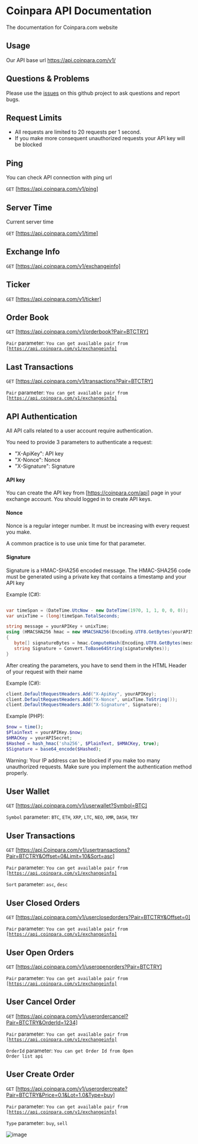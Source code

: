 # Coinpara API Documentation
The documentation for Coinpara.com website

## Usage

Our API base url https://api.coinpara.com/v1/



## Questions & Problems

Please use the [issues](https://github.com/coinpara/CoinparaAPI/issues) on this github project to ask questions and report bugs.


## Request Limits

* All requests are limited to 20 requests per 1 second.
* If you make more consequent unauthorized requests your API key will be blocked

## Ping
You can check API connection with ping url

<code>GET</code> [https://api.coinpara.com/v1/ping]

## Server Time
Current server time

<code>GET</code> [https://api.coinpara.com/v1/time]

## Exchange Info
<code>GET</code> [https://api.coinpara.com/v1/exchangeinfo]

## Ticker
<code>GET</code> [https://api.coinpara.com/v1/ticker]

## Order Book
<code>GET</code> [https://api.coinpara.com/v1/orderbook?Pair=BTCTRY]

<code>Pair</code> parameter: <code>You can get available pair from [https://api.coinpara.com/v1/exchangeinfo]</code>

## Last Transactions
<code>GET</code> [https://api.coinpara.com/v1/transactions?Pair=BTCTRY]

<code>Pair</code> parameter: <code>You can get available pair from [https://api.coinpara.com/v1/exchangeinfo]</code>


## API Authentication

All API calls related to a user account require authentication.

You need to provide 3 parameters to authenticate a request:

* "X-ApiKey": API key
* "X-Nonce": Nonce
* "X-Signature": Signature

#### API key

You can create the API key from [https://coinpara.com/api] page in your exchange account. You should logged in to create API keys.

#### Nonce

Nonce is a regular integer number. It must be increasing with every request you make.

A common practice is to use unix time for that parameter.

#### Signature

Signature is a HMAC-SHA256 encoded message. The HMAC-SHA256 code must be generated using a private key that contains a timestamp and your API key

Example (C#):
```c#

var timeSpan = (DateTime.UtcNow - new DateTime(1970, 1, 1, 0, 0, 0));
var unixTime = (long)timeSpan.TotalSeconds;

string message = yourAPIKey + unixTime;
using (HMACSHA256 hmac = new HMACSHA256(Encoding.UTF8.GetBytes(yourAPISecret)))
{
   byte[] signatureBytes = hmac.ComputeHash(Encoding.UTF8.GetBytes(message));
   string Signature = Convert.ToBase64String(signatureBytes));
}
```

After creating the parameters, you have to send them in the HTML Header of your request with their name

Example (C#):
```c#
client.DefaultRequestHeaders.Add("X-ApiKey", yourAPIKey);
client.DefaultRequestHeaders.Add("X-Nonce", unixTime.ToString());
client.DefaultRequestHeaders.Add("X-Signature", Signature);
```






Example (PHP):
```PHP
$now = time();
$PlainText = yourAPIKey.$now;
$HMACKey = yourAPISecret;
$Hashed = hash_hmac('sha256', $PlainText, $HMACKey, true);
$Signature = base64_encode($Hashed);
```


Warning: Your IP address can be blocked if you make too many unauthorized requests. Make sure you implement the authentication method properly.



## User Wallet
<code>GET</code> [https://api.coinpara.com/v1/userwallet?Symbol=BTC]

<code>Symbol</code> parameter: <code>BTC</code>, <code>ETH</code>, <code>XRP</code>, <code>LTC</code>,  <code>NEO</code>, <code>XMR</code>, <code>DASH</code>, <code>TRY</code>



## User Transactions
<code>GET</code> [https://api.Coinpara.com/v1/usertransactions?Pair=BTCTRY&Offset=0&Limit=10&Sort=asc]

<code>Pair</code> parameter: <code>You can get available pair from [https://api.coinpara.com/v1/exchangeinfo]</code>

<code>Sort</code> parameter: <code>asc</code>, <code>desc</code>


## User Closed Orders
<code>GET</code> [https://api.coinpara.com/v1/userclosedorders?Pair=BTCTRY&Offset=0]

<code>Pair</code> parameter: <code>You can get available pair from [https://api.coinpara.com/v1/exchangeinfo]</code>


## User Open Orders
<code>GET</code> [https://api.coinpara.com/v1/useropenorders?Pair=BTCTRY]

<code>Pair</code> parameter: <code>You can get available pair from [https://api.coinpara.com/v1/exchangeinfo]</code>


## User Cancel Order
<code>GET</code> [https://api.coinpara.com/v1/userordercancel?Pair=BTCTRY&OrderId=1234]

<code>Pair</code> parameter: <code>You can get available pair from [https://api.coinpara.com/v1/exchangeinfo]</code>

<code>OrderId</code> parameter: <code>You can get Order Id from Open Order list api</code>


## User Create Order
<code>GET</code> [https://api.coinpara.com/v1/userordercreate?Pair=BTCTRY&Price=0.1&Lot=1.0&Type=buy]

<code>Pair</code> parameter: <code>You can get available pair from [https://api.coinpara.com/v1/exchangeinfo]</code>

<code>Type</code> parameter: <code>buy</code>, <code>sell</code>


![image](https://github.com/Coinpara/CoinparaAPI/assets/95549302/25cf293a-14d9-478a-b868-4fbee794a8a6)
